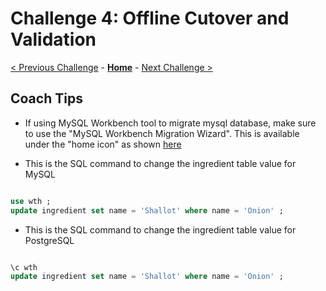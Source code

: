 # Challenge 4: Offline Cutover and Validation

[< Previous Challenge](./03-offline-migration.md) - **[Home](./README.md)** - [Next Challenge >](./05-online-migration.md)

## Coach Tips

* If using MySQL Workbench tool to migrate mysql database, make sure to use the "MySQL Workbench Migration Wizard". This is available under the "home icon" as shown [here](./mysql_workbench_migration_wizard.jpg) 

* This is the SQL command to change the ingredient table value for MySQL

```sql

use wth ;
update ingredient set name = 'Shallot' where name = 'Onion' ;

```

* This is the SQL command to change the ingredient table value for PostgreSQL

```sql

\c wth 
update ingredient set name = 'Shallot' where name = 'Onion' ;


```
